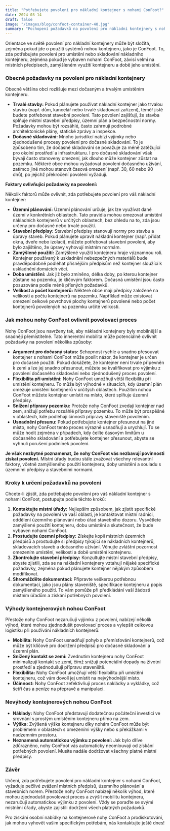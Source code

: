 ```yaml
---
title: "Potřebujete povolení pro nákladní kontejner s nohami ConFoot?"
date: 2024-03-14
draft: false
image: "/images/blog/confoot-container-40.jpg"
summary: "Pochopení požadavků na povolení pro nákladní kontejnery s nohama ConFoot. Dozvíte se o rozdílu mezi dočasným a trvalým umístěním a o tom, jak ConFoot může zjednodušit logistiku."
---
```


Orientace ve světě povolení pro nákladní kontejnery může být složitá, zejména pokud jde o použití systémů nohou kontejneru, jako je ConFoot. To, zda potřebujete povolení pro umístění nebo skladování nákladního kontejneru, zejména pokud je vybaven nohami ConFoot, závisí velmi na místních předpisech, zamýšleném využití kontejneru a době jeho umístění.

### Obecné požadavky na povolení pro nákladní kontejnery

Obecně většina obcí rozlišuje mezi dočasným a trvalým umístěním kontejneru.

*   **Trvalé stavby:** Pokud plánujete používat nákladní kontejner jako trvalou stavbu (např. dům, kancelář nebo trvalé skladovací zařízení), téměř jistě budete potřebovat stavební povolení. Tato povolení zajišťují, že stavba splňuje místní stavební předpisy, územní plán a bezpečnostní normy. Požadavky mohou být rozsáhlé, často zahrnují podrobné architektonické plány, statické zprávy a inspekce.
*   **Dočasné skladování:** Mnoho jurisdikcí nabízí výjimky nebo zjednodušené procesy povolení pro dočasné skladování. To je způsobeno tím, že dočasné skladování se považuje za méně zatěžující pro okolní prostředí a infrastrukturu. I pro dočasné skladování však bývají často stanoveny omezení, jak dlouho může kontejner zůstat na pozemku. Některé obce mohou vyžadovat povolení dočasného užívání, zatímco jiné mohou stanovit časová omezení (např. 30, 60 nebo 90 dnů), po jejichž překročení povolení vyžadují.

**Faktory ovlivňující požadavky na povolení:**

Několik faktorů může ovlivnit, zda potřebujete povolení pro váš nákladní kontejner:

*   **Územní plánování:** Územní plánování určuje, jak lze využívat dané území v konkrétních oblastech. Tato pravidla mohou omezovat umístění nákladních kontejnerů v určitých oblastech, bez ohledu na to, zda jsou určeny pro dočasné nebo trvalé použití.
*   **Stavební předpisy:** Stavební předpisy stanovují normy pro stavbu a úpravy staveb. Pokud plánujete upravit nákladní kontejner (např. přidat okna, dveře nebo izolaci), můžete potřebovat stavební povolení, aby bylo zajištěno, že úpravy vyhovují místním normám.
*   **Zamýšlené použití:** Zamýšlené využití kontejneru hraje významnou roli. Kontejner používaný k uskladnění nebezpečných materiálů bude pravděpodobně podléhat přísnějším předpisům než kontejner sloužící k uskladnění domácích věcí.
*   **Doba umístění:** Jak již bylo zmíněno, délka doby, po kterou kontejner zůstane na pozemku, je klíčovým faktorem. Dočasná umístění jsou často posuzována podle méně přísných požadavků.
*   **Velikost a počet kontejnerů:** Některé obce mají předpisy založené na velikosti a počtu kontejnerů na pozemku. Například může existovat omezení celkové povrchové plochy kontejnerů povolené nebo počet kontejnerů povolených na pozemku určité velikosti.

### Jak mohou nohy ConFoot ovlivnit povolovací proces

Nohy ConFoot jsou navrženy tak, aby nákladní kontejnery byly mobilnější a snadněji přemístitelné. Tato inherentní mobilita může potenciálně ovlivnit požadavky na povolení několika způsoby:

*   **Argument pro dočasný status:** Schopnost rychle a snadno přesouvat kontejner s nohami ConFoot může posílit názor, že kontejner je určen pro dočasné použití. Pokud dokážete, že kontejner není trvale připevněn k zemi a lze jej snadno přesunout, můžete se kvalifikovat pro výjimku z povolení dočasného skladování nebo zjednodušený proces povolení.
*   **Flexibilita při umístění:** Nohy ConFoot umožňují větší flexibilitu při umístění kontejneru. To může být výhodné v situacích, kdy územní plán omezuje umístění kontejnerů v určitých oblastech. Použitím nohou ConFoot můžete kontejner umístit na místo, které splňuje územní předpisy.
*   **Snížení přípravy pozemku:** Protože nohy ConFoot zvedají kontejner nad zem, snižují potřebu rozsáhlé přípravy pozemku. To může být prospěšné v oblastech, kde podléhají činnosti přípravy staveniště povolením.
*   **Usnadnění přesunu:** Pokud potřebujete kontejner přesunout na jiné místo, nohy ConFoot tento proces výrazně usnadňují a urychlují. To se může hodit zejména v případech, kdy čelíte časovým limitům u dočasného skladování a potřebujete kontejner přesunout, abyste se vyhnuli porušení podmínek povolení.

**Je však nezbytné poznamenat, že nohy ConFoot vás nezbavují povinnosti získat povolení.** Místní úřady budou stále zvažovat všechny relevantní faktory, včetně zamýšleného použití kontejneru, doby umístění a souladu s územními předpisy a stavebními normami.

### Kroky k určení požadavků na povolení

Chcete-li zjistit, zda potřebujete povolení pro váš nákladní kontejner s nohami ConFoot, postupujte podle těchto kroků:

1.  **Kontaktujte místní úřady:** Nejlepším způsobem, jak zjistit specifické požadavky na povolení ve vaší oblasti, je kontaktovat místní radnici, oddělení územního plánování nebo úřad stavebního dozoru. Vysvětlete zamýšlené použití kontejneru, dobu umístění a skutečnost, že bude vybaven nohami ConFoot.
2.  **Prostudujte územní předpisy:** Získejte kopii místních územních předpisů a prostudujte si předpisy týkající se nákladních kontejnerů, skladovacích staveb a dočasného užívání. Věnujte zvláštní pozornost omezením umístění, velikosti a době umístění kontejneru.
3.  **Zkontrolujte stavební předpisy:** Konzultujte místní stavební předpisy, abyste zjistili, zda se na nákladní kontejnery vztahují nějaké specifické požadavky, zejména pokud plánujete kontejner nějakým způsobem modifikovat.
4.  **Shromážděte dokumentaci:** Připravte veškerou potřebnou dokumentaci, jako jsou plány staveniště, specifikace kontejneru a popis zamýšleného použití. To vám pomůže při předkládání vaší žádosti místním úřadům a získání potřebných povolení.

### Výhody kontejnerových nohou ConFoot

Přestože nohy ConFoot nezaručují výjimku z povolení, nabízejí několik výhod, které mohou zjednodušit povolovací proces a vylepšit celkovou logistiku při používání nákladních kontejnerů:

*   **Mobilita:** Nohy ConFoot usnadňují pohyb a přemísťování kontejnerů, což může být klíčové pro dodržení předpisů pro dočasné skladování a územní plán.
*   **Snížený kontakt se zemí:** Zvednutím kontejneru nohy ConFoot minimalizují kontakt se zemí, čímž snižují potenciální dopady na životní prostředí a zjednodušují přípravu staveniště.
*   **Flexibilita:** Nohy ConFoot umožňují větší flexibilitu při umístění kontejneru, což vám dovolí jej umístit na nejvýhodnější místo.
*   **Účinnost:** Nohy ConFoot zefektivňují proces nakládky a vykládky, což šetří čas a peníze na přepravě a manipulaci.

### Nevýhody kontejnerových nohou ConFoot

*   **Náklady:** Nohy ConFoot představují dodatečnou počáteční investici ve srovnání s prostým umístěním kontejneru přímo na zem.
*   **Výška:** Zvýšená výška kontejneru díky nohám ConFoot může být problémem v oblastech s omezeními výšky nebo s překážkami v nadzemním prostoru.
*   **Neznamená automatickou výjimku z povolení:** Jak bylo dříve zdůrazněno, nohy ConFoot vás automaticky neomlouvají od získání potřebných povolení. Musíte nadále dodržovat všechny platné místní předpisy.

### Závěr

Určení, zda potřebujete povolení pro nákladní kontejner s nohami ConFoot, vyžaduje pečlivé zvážení místních předpisů, územního plánování a stavebních norem. Přestože nohy ConFoot nabízejí několik výhod, které mohou zjednodušit povolovací proces a zvýšit mobilitu kontejneru, nezaručují automatickou výjimku z povolení. Vždy se poraďte se svými místními úřady, abyste zajistili dodržení všech platných požadavků.

Pro získání osobní nabídky na kontejnerové nohy ConFoot a prodiskutování, jak mohou vyhovět vašim specifickým potřebám, nás kontaktujte ještě dnes!
